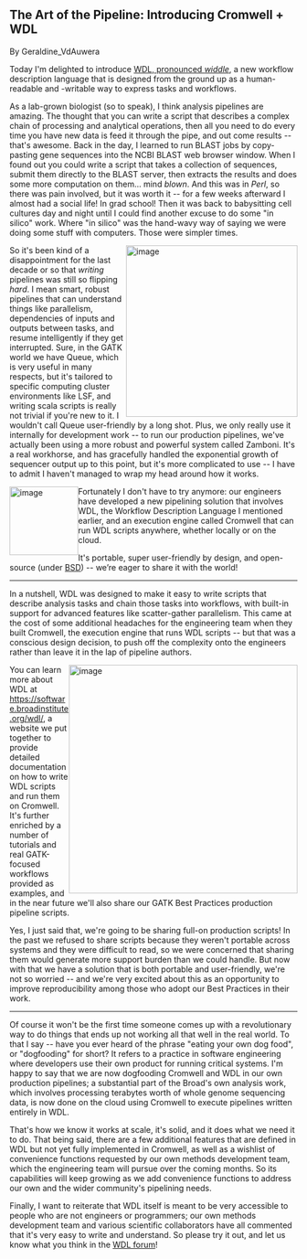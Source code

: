## The Art of the Pipeline: Introducing Cromwell + WDL

By Geraldine_VdAuwera

<p>Today I'm delighted to introduce <a rel="nofollow" href="http://gatkforums.broadinstitute.org/wdl">WDL, pronounced <em>widdle</em></a>, a new workflow description language that is designed from the ground up as a human-readable and -writable way to express tasks and workflows.</p>

<p>As a lab-grown biologist (so to speak), I think analysis pipelines are amazing. The thought that you can write a script that describes a complex chain of processing and analytical operations, then all you need to do every time you have new data is feed it through the pipe, and out come results -- that's awesome. Back in the day, I learned to run BLAST jobs by copy-pasting gene sequences into the NCBI BLAST web browser window. When I found out you could write a script that takes a collection of sequences, submit them directly to the BLAST server, then extracts the results and does some more computation on them… mind <em>blown</em>. And this was in <em>Perl</em>, so there was pain involved, but it was worth it -- for a few weeks afterward I almost had a social life! In grad school! Then it was back to babysitting cell cultures day and night until I could find another excuse to do some "in silico" work. Where "in silico" was the hand-wavy way of saying we were doing some stuff with computers. Those were simpler times.</p>

<p><img src="https://software.broadinstitute.org/wdl/img/traditional_workflows.png" width="300px" border="none" alt="image" style="float: right;" class="embedImage-img importedEmbed-img"></img>So it's been kind of a disappointment for the last decade or so that <em>writing</em> pipelines was still so flipping <em>hard</em>. I mean smart, robust pipelines that can understand things like parallelism, dependencies of inputs and outputs between tasks, and resume intelligently if they get interrupted. Sure, in the GATK world we have Queue, which is very useful in many respects, but it's tailored to specific computing cluster environments like LSF, and writing scala scripts is really not trivial if you're new to it. I wouldn't call Queue user-friendly by a long shot. Plus, we only really use it internally for development work -- to run our production pipelines, we've actually been using a more robust and powerful system called Zamboni. It's a real workhorse, and has gracefully handled the exponential growth of sequencer output up to this point, but it's more complicated to use -- I have to admit I haven't managed to wrap my head around how it works.</p>

<p><img src="https://software.broadinstitute.org/wdl/img/amazed.png" width="120px" border="none" alt="image" style="float: left;" class="embedImage-img importedEmbed-img"></img>Fortunately I don't have to try anymore: our engineers have developed a new pipelining solution that involves WDL, the Workflow Description Language I mentioned earlier, and an execution engine called Cromwell that can run WDL scripts anywhere, whether locally or on the cloud.</p>

<p>It's portable, super user-friendly by design, and open-source (under <a rel="nofollow" href="https://tldrlegal.com/license/bsd-3-clause-license-(revised)">BSD</a>) -- we’re eager to share it with the world!</p>

<hr></hr><p>In a nutshell, WDL was designed to make it easy to write scripts that describe analysis tasks and chain those tasks into workflows, with built-in support for advanced features like scatter-gather parallelism. This came at the cost of some additional headaches for the engineering team when they built Cromwell, the execution engine that runs WDL scripts -- but that was a conscious design decision, to push off the complexity onto the engineers rather than leave it in the lap of pipeline authors.</p>

<p><img src="https://us.v-cdn.net/5019796/uploads/FileUpload/80/ccb1540341dd0865916a521bb2b458.jpg" width="400px" border="none" alt="image" style="float: right;" class="embedImage-img importedEmbed-img"></img> You can learn more about WDL at <a href="https://software.broadinstitute.org/wdl/" rel="nofollow">https://software.broadinstitute.org/wdl/</a>, a website we put together to provide detailed documentation on how to write WDL scripts and run them on Cromwell. It's further enriched by a number of tutorials and real GATK-focused workflows provided as examples, and in the near future we'll also share our GATK Best Practices production pipeline scripts.</p>

<p>Yes, I just said that, we're going to be sharing full-on production scripts! In the past we refused to share scripts because they weren't portable across systems and they were difficult to read, so we were concerned that sharing them would generate more support burden than we could handle. But now with that we have a solution that is both portable and user-friendly, we're not so worried -- and we're very excited about this as an opportunity to improve reproducibility among those who adopt our Best Practices in their work.</p>

<hr></hr><p>Of course it won't be the first time someone comes up with a revolutionary way to do things that ends up not working all that well in the real world. To that I say -- have you ever heard of the phrase "eating your own dog food", or "dogfooding" for short? It refers to a practice in software engineering where developers use their own product for running critical systems. I'm happy to say that we are now dogfooding Cromwell and WDL in our own production pipelines; a substantial part of the Broad's own analysis work, which involves processing terabytes worth of whole genome sequencing data, is now done on the cloud using Cromwell to execute pipelines written entirely in WDL.</p>

<p>That's how we know it works at scale, it's solid, and it does what we need it to do. That being said, there are a few additional features that are defined in WDL but not yet fully implemented in Cromwell, as well as a wishlist of convenience functions requested by our own methods development team, which the engineering team will pursue over the coming months. So its capabilities will keep growing as we add convenience functions to address our own and the wider community's pipelining needs.</p>

<p>Finally, I want to reiterate that WDL itself is meant to be very accessible to people who are not engineers or programmers; our own methods development team and various scientific collaborators have all commented that it's very easy to write and understand. So please try it out, and let us know what you think in the <a rel="nofollow" href="http://gatkforums.broadinstitute.org/wdl">WDL forum</a>!</p>
